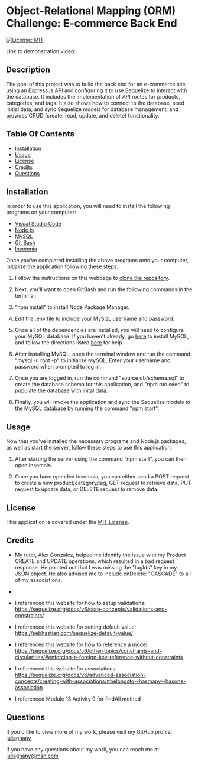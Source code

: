 # Object-Relational Mapping (ORM) Challenge: E-commerce Back End

[![License: MIT](https://img.shields.io/badge/License-MIT-yellow.svg)](https://opensource.org/licenses/MIT)

Link to demonstration video: 

## Description 

The goal of this project was to build the back end for an e-commerce site using an Express.js API and configuring it to use Sequelize to interact with the database. It includes the implementation of API routes for products, categories, and tags. It also shows how to connect to the database, seed initial data, and sync Sequelize models for database management, and provides CRUD (create, read, update, and delete) functionality. 

## Table Of Contents 
- [Installation](#installation)<br>
- [Usage](#usage)<br>
- [License](#license)<br>
- [Credits](#credits)<br>
- [Questions](#questions)<br>

## Installation

In order to use this application, you will need to install the following programs on your computer: 

- [Visual Studio Code](https://code.visualstudio.com/) 
- [Node.js](https://nodejs.org/en) 
- [MySQL](https://dev.mysql.com/downloads/mysql/)
- [Git Bash](https://gitforwindows.org/)
- [Insomnia](https://docs.insomnia.rest/)

Once you've completed installing the above programs onto your computer, initialize the application following these steps:

1. Follow the instructions on this webpage to [clone the repository](https://docs.github.com/en/repositories/creating-and-managing-repositories/cloning-a-repository).
   
2. Next, you'll want to open GitBash and run the following commands in the terminal: 

3. "npm install" to install Node Package Manager.

4. Edit the .env file to include your MySQL username and password.   

5. Once all of the dependencies are installed, you will need to configure your MySQL database. If you haven't already, go [here](https://dev.mysql.com/downloads/mysql/) to install MySQL, and follow the directions listed [here](https://coding-boot-camp.github.io/full-stack/mysql/mysql-installation-guide) for help. 
   
6.  After installing MySQL, open the terminal window and run the command "mysql -u root -p" to initialize MySQL. Enter your username and password when prompted to log in. 

7.  Once you are logged in, run the command "source db/schema.sql" to create the database schema for this application, and "npm run seed" to populate the database with inital data. 

8. Finally, you will invoke the application and sync the Sequelize models to the MySQL database by running the command "npm start".   

## Usage

Now that you've installed the necessary programs and Node.js packages, as well as start the server, follow these steps to use this application: 

1. After starting the server using the command "npm start", you can then open Insomnia. 

2. Once you have opended Insomnia, you can either send a POST request to create a new product/category/tag, GET request to retrieve data, PUT request to update data, or DELETE request to remove data. 

## License 

This application is covered under the [MIT License](https://opensource.org/license/mit/).

## Credits

- My tutor, Alex Gonzalez, helped me identify the issue with my Product CREATE and UPDATE operations, which resulted in a bad request response. He pointed out that I was missing the "tagIds" key in my JSON object. He also advised me to include onDelete: "CASCADE" to all of my associations. 
-   
- I referenced this website for how to setup validations: https://sequelize.org/docs/v6/core-concepts/validations-and-constraints/

- I referenced this website for setting default value: https://sebhastian.com/sequelize-default-value/

- I referenced this website for how to reference a model: https://sequelize.org/docs/v6/other-topics/constraints-and-circularities/#enforcing-a-foreign-key-reference-without-constraints

- I referenced this website for associations: https://sequelize.org/docs/v6/advanced-association-concepts/creating-with-associations/#belongsto--hasmany--hasone-association

- I referenced Module 13 Activity 9 for findAll method

## Questions

If you'd like to view more of my work, please visit my GitHub profile: [juliaghany](https://github.com/juliaghany)

If you have any questions about my work, you can reach me at: juliaghany@msn.com
